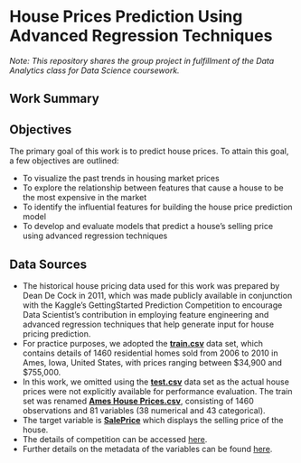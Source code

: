 # House Prices Prediction Using Advanced Regression Techniques
*Note: This repository shares the group project in fulfillment of the Data Analytics class for Data Science coursework.*

## Work Summary

## Objectives
The primary goal of this work is to predict house prices. To attain this goal, a few objectives are outlined:
- To visualize the past trends in housing market prices
- To explore the relationship between features that cause a house to be the most expensive in the market
- To identify the influential features for building the house price prediction model
- To develop and evaluate models that predict a house’s selling price using advanced regression techniques

## Data Sources
- The historical house pricing data used for this work was prepared by Dean De Cock in 2011, which was made publicly available in conjunction with the Kaggle’s GettingStarted Prediction Competition to encourage Data Scientist’s contribution in employing feature engineering and advanced regression techniques that help generate input for house pricing prediction. 
- For practice purposes, we adopted the **<ins>train.csv</ins>** data set, which contains details of 1460 residential homes sold from 2006 to 2010 in Ames, Iowa, United States, with prices ranging between $34,900 and $755,000. 
- In this work, we omitted using the **<ins>test.csv</ins>** data set as the actual house prices were not explicitly available for performance evaluation. The train set was renamed **<ins>Ames House Prices.csv</ins>**, consisting of 1460 observations and 81 variables (38 numerical and 43 categorical). 
- The target variable is **<ins>SalePrice</ins>** which displays the selling price of the house. 
- The details of competition can be accessed [here](https://www.kaggle.com/competitions/house-prices-advanced-regression-techniques/overview).
- Further details on the metadata of the variables can be found [here](https://github.com/HwaiTengTeoh/House-Prices-Prediction/blob/main/data/data_description.txt).


